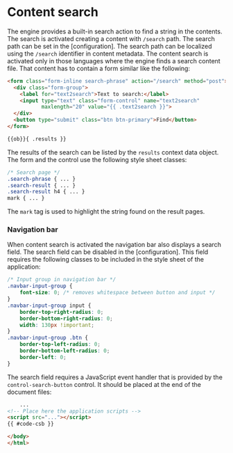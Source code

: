 <!-- ======================================================================
--- Search engine
title:          Content search
keywords:       content, search
description:    Content search in md-site-engine.
--- Menu system
order:          60
text:           Content search
hidden:         false
umbel:          false
--- Page properties
id:             
document:       
layout:         layout-2-left
$-left:         #side-menu
searchable:     true
--- Side menu
side-menu-root:     /documentation
side-menu-header:   Documentation
side-menu-top:      Introduction
side-menu-depth:    2
======================================================================= -->

# Content search

The engine provides a built-in search action to find a string in the contents.
The search is activated creating a content with `/search` path. The search path
can be set in the [configuration]. The search path can be localized using the
`/search` identifier in content metadata. The content search is activated only
in those languages where the engine finds a search content file. That content
has to contain a form similar like the following:

```html
<form class="form-inline search-phrase" action="/search" method="post">
  <div class="form-group">
    <label for="text2search">Text to search:</label>
    <input type="text" class="form-control" name="text2search"
           maxlength="20" value="{{ .text2search }}">
  </div>
  <button type="submit" class="btn btn-primary">Find</button>
</form>

{{ob}}{ .results }}
```
The results of the search can be listed by the `results` context data object.
The form and the control use the following style sheet classes:

```css
/* Search page */
.search-phrase { ... }
.search-result { ... }
.search-result h4 { ... }
mark { ... }
```

The `mark` tag is used to highlight the string found on the result pages.

### Navigation bar

When content search is activated the navigation bar also displays a search field.
The search field can be disabled in the [configuration]. This field requires
the following classes to be included in the style sheet of the application:

```css
/* Input group in navigation bar */
.navbar-input-group {
    font-size: 0; /* removes whitespace between button and input */
}
.navbar-input-group input {
    border-top-right-radius: 0;
    border-bottom-right-radius: 0;
    width: 130px !important;
}
.navbar-input-group .btn {
    border-top-left-radius: 0;
    border-bottom-left-radius: 0;
    border-left: 0;
}
```

The search field requires a JavaScript event handler that is provided by the
`control-search-button` control. It should be placed at the end of the document
files:

```html
    ...
<!-- Place here the application scripts -->
<script src="..."></script>
{{ #code-csb }}

</body>
</html>
```
